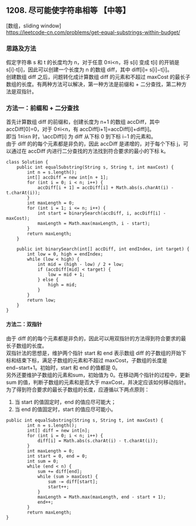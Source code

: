 ## 1208. 尽可能使字符串相等 【中等】        
[数组，sliding window]      
https://leetcode-cn.com/problems/get-equal-substrings-within-budget/     

### 思路及方法   
假定字符串 s 和 t 的长度均为 n，对于任意 0≤i<n，将 s[i] 变成 t[i] 的开销是 s[i]-t[i]，因此可以创建一个长度为 n 的数组 diff，其中 diff[i]= s[i]−t[i]。      
创建数组 diff 之后，问题转化成计算数组 diff 的元素和不超过 maxCost 的最长子数组的长度。有两种方法可以解决，第一种方法是前缀和 + 二分查找，第二种方法是双指针。            

### 方法一：前缀和 + 二分查找    
首先计算数组 diff 的前缀和，创建长度为 n+1 的数组 accDiff，其中 accDiff[0]=0，对于 0≤i<n，有 accDiff[i+1]=accDiff[i]+diff[i]。       
即当 1≤i≤n 时，\accDiff[i] 为 diff 从下标 0 到下标 i−1 的元素和。     
由于 diff 的的每个元素都是非负的，因此 accDiff 是递增的，对于每个下标 j，可以通过在 accDiff 内进行二分查找的方法找到符合要求的最小的下标 k。       
```
class Solution {
    public int equalSubstring(String s, String t, int maxCost) {
        int n = s.length();
        int[] accDiff = new int[n + 1];
        for (int i = 0; i < n; i++) {
            accDiff[i + 1] = accDiff[i] + Math.abs(s.charAt(i) - t.charAt(i));
        }
        int maxLength = 0;
        for (int i = 1; i <= n; i++) {
            int start = binarySearch(accDiff, i, accDiff[i] - maxCost);
            maxLength = Math.max(maxLength, i - start);
        }
        return maxLength;
    }

    public int binarySearch(int[] accDiff, int endIndex, int target) {
        int low = 0, high = endIndex;
        while (low < high) {
            int mid = (high - low) / 2 + low;
            if (accDiff[mid] < target) {
                low = mid + 1;
            } else {
                high = mid;
            }
        }
        return low;
    }
}
```

#### 方法二：双指针      
由于 diff 的的每个元素都是非负的，因此可以用双指针的方法得到符合要求的最长子数组的长度。       
双指针法的思想是，维护两个指针 start 和 end 表示数组 diff 的子数组的开始下标和结束下标，满足子数组的元素和不超过 maxCost，子数组的长度是 end−start+1。初始时，start 和 end 的值都是 0。  
另外还要维护子数组的元素和sum，初始值为 0。在移动两个指针的过程中，更新 sum 的值，判断子数组的元素和是否大于 maxCost，并决定应该如何移动指针。     
为了得到符合要求的最长子数组的长度，应遵循以下两点原则：     
1. 当 start 的值固定时，end 的值应尽可能大；
2. 当 end 的值固定时，start 的值应尽可能小。      
```
public int equalSubstring(String s, String t, int maxCost) {
        int n = s.length();
        int[] diff = new int[n];
        for (int i = 0; i < n; i++) {
            diff[i] = Math.abs(s.charAt(i) - t.charAt(i));
        }
        int maxLength = 0;
        int start = 0, end = 0;
        int sum = 0;
        while (end < n) {
            sum += diff[end];
            while (sum > maxCost) {
                sum -= diff[start];
                start++;
            }
            maxLength = Math.max(maxLength, end - start + 1);
            end++;
        }
        return maxLength;
}
```























